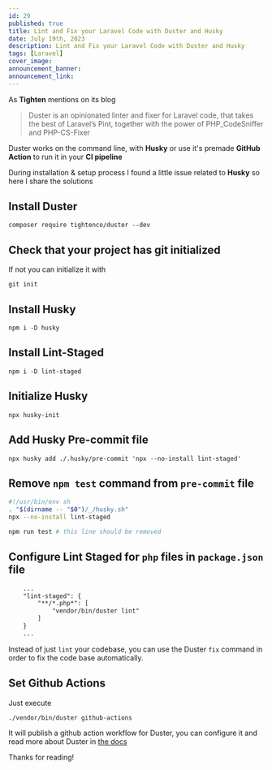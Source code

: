 ```yaml
---
id: 29
published: true
title: Lint and Fix your Laravel Code with Duster and Husky
date: July 19th, 2023
description: Lint and Fix your Laravel Code with Duster and Husky
tags: [Laravel]
cover_image:
announcement_banner:
announcement_link:
---
```


As **Tighten** mentions on its blog 

> Duster is an opinionated linter and fixer for Laravel code, that takes the best of Laravel’s Pint, 
together with the power of PHP_CodeSniffer and PHP-CS-Fixer

Duster works on the command line, with **Husky** or use it's premade **GitHub Action** to run it in your **CI pipeline**

During installation & setup process I found a little issue related to **Husky** so here I share the solutions

## Install Duster

```shell
composer require tightenco/duster --dev
```

## Check that your project has git initialized

If not you can initialize it with 

```shell
git init
```

## Install Husky

```shell
npm i -D husky
```

## Install Lint-Staged

```shell
npm i -D lint-staged
```

## Initialize Husky 

```shell
npx husky-init
```

## Add Husky Pre-commit file

```shell
npx husky add ./.husky/pre-commit 'npx --no-install lint-staged'
```

## Remove `npm test` command from `pre-commit` file

```bash
#!/usr/bin/env sh
. "$(dirname -- "$0")/_/husky.sh"
npx --no-install lint-staged

npm run test # this line should be removed
```

## Configure Lint Staged for `php` files in `package.json` file

```html
    ...
    "lint-staged": {
        "**/*.php*": [
            "vendor/bin/duster lint"
        ]
    }
    ...
```

Instead of just `lint` your codebase, you can use the Duster `fix` command in order to fix the code base automatically.

## Set Github Actions

Just execute

```shell
./vendor/bin/duster github-actions
```

It will publish a github action workflow for Duster, you can configure it and read more about Duster in [the docs](https://github.com/tighten/duster#duster)

Thanks for reading!